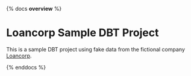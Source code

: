{% docs __overview__ %}
# Loancorp Sample DBT Project

This is a sample DBT project using fake data from the fictional company [Loancorp](https://github.com/jsal13/data_gen).

{% enddocs %}